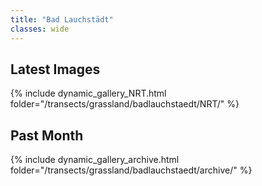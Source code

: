```yaml
---
title: "Bad Lauchstädt"
classes: wide
---
```


## Latest Images

{% include dynamic_gallery_NRT.html folder="/transects/grassland/badlauchstaedt/NRT/" %}

## Past Month

{% include dynamic_gallery_archive.html folder="/transects/grassland/badlauchstaedt/archive/" %}
